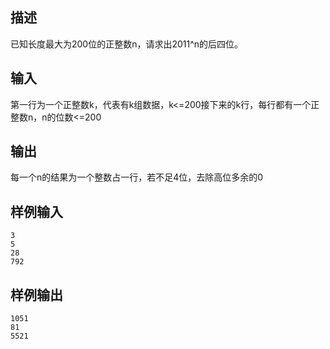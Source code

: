 ## 描述


已知长度最大为200位的正整数n，请求出2011^n的后四位。

## 输入


第一行为一个正整数k，代表有k组数据，k<=200接下来的k行，每行都有一个正整数n，n的位数<=200

## 输出


每一个n的结果为一个整数占一行，若不足4位，去除高位多余的0

## 样例输入


```
3
5
28
792
```


## 样例输出


```
1051
81
5521
```


